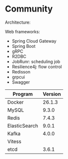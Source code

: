 # Community

Architecture:




Web frameworks:
- Spring Cloud Gateway
- Spring Boot
- gRPC
- R2DBC
- JobRunr: scheduling job
- Resilience4j: flow control
- Redisson
- grpcui
- Swagger




|Program | Version|
|----|---|
| Docker|26.1.3|
| MySQL | 9.3.0|
|Redis | 7.4.3|
|ElasticSearch | 9.0.1|
|Kafka|4.0.0|
|Vitess | |
|etcd | 3.6.1|